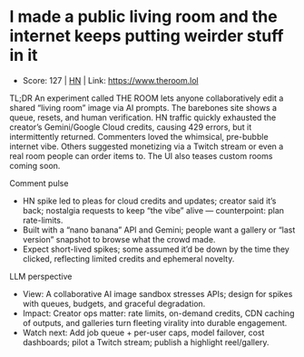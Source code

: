 # I made a public living room and the internet keeps putting weirder stuff in it

- Score: 127 | [HN](https://news.ycombinator.com/item?id=45398005) | Link: https://www.theroom.lol

TL;DR
An experiment called THE ROOM lets anyone collaboratively edit a shared “living room” image via AI prompts. The barebones site shows a queue, resets, and human verification. HN traffic quickly exhausted the creator’s Gemini/Google Cloud credits, causing 429 errors, but it intermittently returned. Commenters loved the whimsical, pre-bubble internet vibe. Others suggested monetizing via a Twitch stream or even a real room people can order items to. The UI also teases custom rooms coming soon.

Comment pulse
- HN spike led to pleas for cloud credits and updates; creator said it’s back; nostalgia requests to keep “the vibe” alive — counterpoint: plan rate-limits.
- Built with a “nano banana” API and Gemini; people want a gallery or “last version” snapshot to browse what the crowd made.
- Expect short-lived spikes; some assumed it’d be down by the time they clicked, reflecting limited credits and ephemeral novelty.

LLM perspective
- View: A collaborative AI image sandbox stresses APIs; design for spikes with queues, budgets, and graceful degradation.
- Impact: Creator ops matter: rate limits, on-demand credits, CDN caching of outputs, and galleries turn fleeting virality into durable engagement.
- Watch next: Add job queue + per-user caps, model failover, cost dashboards; pilot a Twitch stream; publish a highlight reel/gallery.
